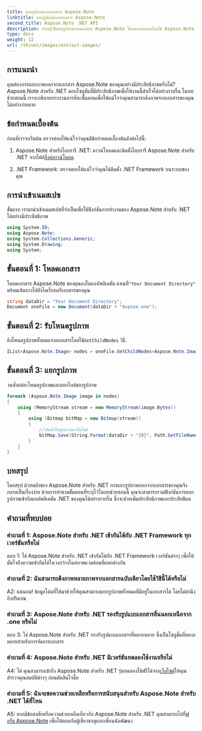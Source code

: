 ```yaml
---
title: แยกรูปภาพจากเอกสาร Aspose.Note
linktitle: แยกรูปภาพจากเอกสาร Aspose.Note
second_title: Aspose.Note .NET API
description: เรียนรู้วิธีแยกรูปภาพจากเอกสาร Aspose.Note ได้อย่างง่ายดายโดยใช้ Aspose.Note สำหรับ .NET เพิ่มความสามารถในการจัดการเอกสารของคุณด้วยบทช่วยสอนที่ครอบคลุมนี้
type: docs
weight: 12
url: /th/net/images/extract-images/
---
```

## การแนะนำ

คุณต้องการแยกภาพออกจากเอกสาร Aspose.Note ของคุณอย่างมีประสิทธิภาพหรือไม่? Aspose.Note สำหรับ .NET มอบโซลูชันที่มีประสิทธิภาพเพื่อให้งานนี้สำเร็จได้อย่างราบรื่น ในบทช่วยสอนนี้ เราจะอธิบายกระบวนการทีละขั้นตอนเพื่อให้แน่ใจว่าคุณสามารถดึงภาพจากเอกสารของคุณได้อย่างง่ายดาย

## ข้อกำหนดเบื้องต้น

ก่อนที่เราจะเริ่มต้น ตรวจสอบให้แน่ใจว่าคุณมีข้อกำหนดเบื้องต้นดังต่อไปนี้:

1.  Aspose.Note สำหรับไลบรารี .NET: ดาวน์โหลดและติดตั้งไลบรารี Aspose.Note สำหรับ .NET จากไฟล์[ลิ้งค์ดาวน์โหลด](https://releases.aspose.com/note/net/).
   
2. .NET Framework: ตรวจสอบให้แน่ใจว่าคุณได้ติดตั้ง .NET Framework บนระบบของคุณ

## การนำเข้าเนมสเปซ

ขั้นแรก เรามานำเข้าเนมสเปซที่จำเป็นเพื่อใช้ฟังก์ชันการทำงานของ Aspose.Note สำหรับ .NET ได้อย่างมีประสิทธิภาพ

```csharp
using System.IO;
using Aspose.Note;
using System.Collections.Generic;
using System.Drawing;
using System;
```

## ขั้นตอนที่ 1: โหลดเอกสาร

 โหลดเอกสาร Aspose.Note ของคุณลงในแอปพลิเคชัน แทนที่`"Your Document Directory"` พร้อมเส้นทางไปยังไดเร็กทอรีเอกสารของคุณ

```csharp
string dataDir = "Your Document Directory";
Document oneFile = new Document(dataDir + "Aspose.one");
```

## ขั้นตอนที่ 2: รับโหนดรูปภาพ

 ดึงโหนดรูปภาพทั้งหมดจากเอกสารโดยใช้`GetChildNodes` วิธี.

```csharp
IList<Aspose.Note.Image> nodes = oneFile.GetChildNodes<Aspose.Note.Image>();
```

## ขั้นตอนที่ 3: แยกรูปภาพ

วนซ้ำแต่ละโหนดรูปภาพและแยกไบต์ของรูปภาพ

```csharp
foreach (Aspose.Note.Image image in nodes)
{
    using (MemoryStream stream = new MemoryStream(image.Bytes))
    {
        using (Bitmap bitMap = new Bitmap(stream))
        {
            //บันทึกไบต์รูปภาพลงในไฟล์
            bitMap.Save(String.Format(dataDir + "{0}", Path.GetFileName(image.FileName)));
        }
    }
}
```

## บทสรุป

โดยสรุป ด้วยพลังของ Aspose.Note สำหรับ .NET การแยกรูปภาพออกจากเอกสารของคุณจึงกลายเป็นเรื่องง่าย ด้วยการทำตามขั้นตอนที่ระบุไว้ในบทช่วยสอนนี้ คุณจะสามารถรวมฟังก์ชันการแยกรูปภาพเข้ากับแอปพลิเคชัน .NET ของคุณได้อย่างราบรื่น ซึ่งจะช่วยเพิ่มประสิทธิภาพและประสิทธิผล

## คำถามที่พบบ่อย

### คำถามที่ 1: Aspose.Note สำหรับ .NET เข้ากันได้กับ .NET Framework ทุกเวอร์ชันหรือไม่

ตอบ 1: ใช่ Aspose.Note สำหรับ .NET เข้ากันได้กับ .NET Framework เวอร์ชันต่างๆ เพื่อให้มั่นใจถึงความเข้ากันได้ในวงกว้างในสภาพแวดล้อมที่แตกต่างกัน

### คำถามที่ 2: ฉันสามารถดึงภาพหลายภาพจากเอกสารฉบับเดียวโดยใช้วิธีนี้ได้หรือไม่

A2: แน่นอน! ข้อมูลโค้ดที่ให้มาช่วยให้คุณสามารถแยกรูปภาพทั้งหมดที่มีอยู่ในเอกสารได้ โดยไม่คำนึงถึงปริมาณ

### คำถามที่ 3: Aspose.Note สำหรับ .NET รองรับรูปแบบเอกสารอื่นนอกเหนือจาก .one หรือไม่

ตอบ 3: ใช่ Aspose.Note สำหรับ .NET รองรับรูปแบบเอกสารที่หลากหลาย ซึ่งเป็นโซลูชั่นที่หลากหลายสำหรับการจัดการเอกสาร

### คำถามที่ 4: Aspose.Note สำหรับ .NET มีเวอร์ชันทดลองใช้งานหรือไม่

 A4: ได้ คุณสามารถเข้าถึง Aspose.Note สำหรับ .NET รุ่นทดลองใช้ฟรีได้จาก[เว็บไซต์](https://releases.aspose.com/)ให้คุณสำรวจคุณสมบัติต่างๆ ก่อนตัดสินใจซื้อ

### คำถามที่ 5: ฉันจะขอความช่วยเหลือหรือการสนับสนุนสำหรับ Aspose.Note สำหรับ .NET ได้ที่ไหน

 A5: หากมีข้อสงสัยหรือความช่วยเหลือเกี่ยวกับ Aspose.Note สำหรับ .NET คุณสามารถไปที่[ฟอรั่ม Aspose.Note](https://forum.aspose.com/c/note/28) เพื่อโต้ตอบกับผู้เชี่ยวชาญและเพื่อนนักพัฒนา